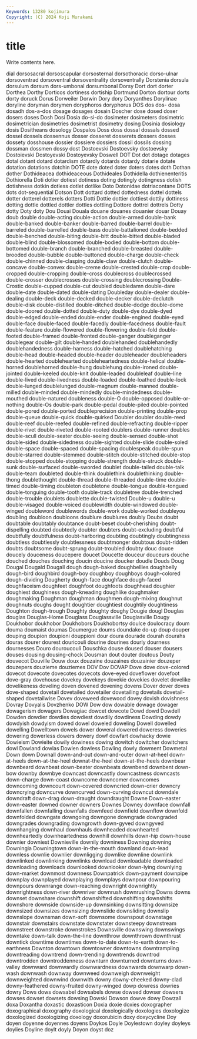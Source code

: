 ```yaml
---
Keywords: 13280 kojimura
Copyright: (C) 2024 Koji Murakami
---
```


# title

Write contents here.



dial dorsosacral dorsoscapular dorsosternal dorsothoracic dorso-ulnar dorsoventrad dorsoventral
dorsoventrality dorsoventrally Dorstenia dorsula dorsulum dorsum dors-umbonal dorsumbonal Dorsy Dort
dort dorter Dorthea Dorthy Dorticos dortiness dortiship Dortmund Dorton dortour
dorts dorty doruck Dorus Dorweiler Dorwin Dory dory Doryanthes Dorylinae
doryline doryman dorymen doryphoros doryphorus DOS dos dos- dosa dosadh
dos-a-dos dosage dosages dosain Doscher dose dosed doser dosers doses
Dosh Dosi Dosia do-si-do dosimeter dosimeters dosimetric dosimetrician dosimetries dosimetrist
dosimetry dosing Dosinia dosiology dosis Dositheans dosology Dospalos Doss doss
dossal dossals dossed dossel dossels dossennus dosser dosseret dosserets dossers
dosses dossety dosshouse dossier dossiere dossiers dossil dossils dossing dossman
dossmen dossy dost Dostoevski Dostoevsky dostoevsky Dostoievski Dostoyevski Dostoyevsky Doswell
DOT Dot dot dotage dotages dotal dotant dotard dotardism dotardly
dotards dotardy dotarie dotate dotation dotations dotchin DOTE dote doted
doter doters dotes doth Dothan dother Dothideacea dothideaceous Dothideales Dothidella
dothienenteritis Dothiorella Doti dotier dotiest dotiness doting dotingly dotingness dotish
dotishness dotkin dotless dotlet dotlike Doto Dotonidae dotriacontane DOTS dots
dot-sequential Dotson Dott dottard dotted dottedness dottel dottels dotter dotterel
dotterels dotters Dotti Dottie dottier dottiest dottily dottiness dotting dottle
dottled dottler dottles dottling Dottore dottrel dottrels Dotty dotty Doty
doty Dou Douai Douala douane douanes douanier douar Douay doub
double double-acting double-action double-armed double-bank double-banked double-banker double-barred double-barrel double-barreled
double-barrelled double-bass double-battalioned double-bedded double-benched double-biting double-bitt double-bitted double-bladed double-blind
double-blossomed double-bodied double-bottom double-bottomed double-branch double-branched double-breasted double-brooded double-bubble double-buttoned
double-charge double-check double-chinned double-clasping double-claw double-clutch double-concave double-convex double-creme double-crested
double-crop double-cropped double-cropping double-cross doublecross doublecrossed double-crosser doublecrosses double-crossing doublecrossing
Double-Crostic double-cupped double-cut doubled doubledamn double-dare double-date double-dated double-dating Doubleday
double-dealer double-dealing double-deck double-decked double-decker double-declutch double-disk double-distilled double-ditched double-dodge
double-dome double-doored double-dotted double-duty double-dye double-dyed double-edged double-ended double-ender double-engined
double-eyed double-face double-faced double-facedly double-facedness double-fault double-feature double-flowered double-flowering double-fold
double-footed double-framed double-fronted double-ganger doubleganger doublegear double-gilt double-handed doublehanded doublehandedly
doublehandedness double-harness double-hatched doublehatching double-head double-headed double-header doubleheader doubleheaders double-hearted
doublehearted doubleheartedness double-helical double-horned doublehorned double-hung doublehung double-ironed double-jointed double-keeled
double-knit double-leaded doubleleaf double-line double-lived double-livedness double-loaded double-loathed double-lock double-lunged
doublelunged double-magnum double-manned double-milled double-minded double-mindedly double-mindedness double-mouthed double-natured doubleness
double-O double-opposed double-or-nothing double-Os double-park double-pedal double-piled double-pointed double-pored double-ported
doubleprecision double-printing double-prop double-queue double-quick double-quirked Doubler doubler double-reed double-reef
double-reefed double-refined double-refracting double-ripper double-rivet double-riveted double-rooted doublers double-runner doubles
double-scull double-seater double-seeing double-sensed double-shot double-sided double-sidedness double-sighted double-slide double-soled
double-space double-spaced double-spacing doublespeak double-spun double-starred double-stemmed double-stitch double-stitched double-stop
double-stopped double-stopping double-strength double-struck double-sunk double-surfaced double-sworded doublet double-tailed double-talk
double-team doubleted double-think doublethink doublethinking double-thong doublethought double-thread double-threaded double-time
double-timed double-timing doubleton doubletone double-tongue double-tongued double-tonguing double-tooth double-track doubletree
double-trenched double-trouble doublets doublette double-twisted Double-u double-u double-visaged double-voiced doublewidth
double-windowed double-winged doubleword doublewords double-work double-worked doubleyou doubling doubloon doubloons
doublure doublures doubly Doubs doubt doubtable doubtably doubtance doubt-beset doubt-cherishing
doubt-dispelling doubted doubtedly doubter doubters doubt-excluding doubtful doubtfully doubtfulness doubt-harboring
doubting doubtingly doubtingness doubtless doubtlessly doubtlessness doubtmonger doubtous doubt-ridden doubts
doubtsome doubt-sprung doubt-troubled doubty douc douce doucely douceness doucepere doucet
Doucette douceur douceurs douche douched douches douching doucin doucine doucker
doudle Douds Doug Dougal Dougald Dougall dough dough-baked doughbellies doughbelly
dough-bird doughbird dough-boy doughboy doughboys dough-colored dough-dividing Dougherty dough-face doughface
dough-faced doughfaceism doughfeet doughfoot doughfoots doughhead doughier doughiest doughiness dough-kneading
doughlike doughmaker doughmaking Doughman doughman doughmen dough-mixing doughnut doughnuts doughs
dought doughtier doughtiest doughtily doughtiness Doughton dough-trough Doughty doughty doughy
Dougie dougl Douglas douglas Douglas-Home Douglass Douglassville Douglasville Dougy Doukhobor
doukhobor Doukhobors Doukhobortsy doulce doulocracy doum douma doumaist doumas Doumergue
doums doundake do-up doup douper douping doupion doupioni douppioni dour
doura dourade dourah dourahs douras dourer dourest douricouli dourine dourines
dourly dourness dournesses Douro douroucouli Douschka douse doused douser dousers
douses dousing dousing-chock Dousman dout douter doutous Douty douvecot Douville
Douw doux douzaine douzaines douzainier douzeper douzepers douzieme douziemes DOV
Dov DOVAP Dove dove dove-colored dovecot dovecote dovecotes dovecots dove-eyed
doveflower dovefoot dove-gray dovehouse dovekey dovekeys dovekie dovekies dovelet dovelike
dovelikeness doveling doven dovened dovening dovens Dover dover doves dove-shaped
dovetail dovetailed dovetailer dovetailing dovetails dovetail-shaped dovetailwise Dovev doveweed dovewood
dovey dovish dovishness Dovray Dovyalis Dovzhenko DOW Dow dow dowable
dowage dowager dowagerism dowagers Dowagiac dowcet dowcote Dowd dowd Dowdell
Dowden dowdier dowdies dowdiest dowdily dowdiness Dowding dowdy dowdyish dowdyism
dowed dowel doweled doweling Dowell dowelled dowelling Dowelltown dowels dower
doweral dowered doweress doweries dowering dowerless dowers dowery dowf dowfart
dowhacky dowie Dowieism Dowieite dowily dowiness dowing dowitch dowitcher dowitchers
dowl Dowland dowlas Dowlen dowless Dowling dowly dowment Dowmetal Down
down Downall down-and-out down-and-outer down-at-heel down-at-heels down-at-the-heel downat-the-heel down-at-the-heels downbear
downbeard downbeat down-beater downbeats downbend downbent down-bow downby downbye downcast
downcastly downcastness downcasts down-charge down-coast downcome downcomer downcomes downcoming downcourt
down-covered downcried down-crier downcry downcrying downcurve downcurved down-curving downcut downdale
downdraft down-drag down-draught downdraught Downe Down-easter down-easter downed downer downers
Downes Downey downface downfall downfallen downfalling downfalls downfeed downfield downflow
downfold downfolded downgate downgoing downgone downgrade downgraded downgrades downgrading downgrowth
down-gyved downgyved downhanging downhaul downhauls downheaded downhearted downheartedly downheartedness downhill
downhills down-hip down-house downier downiest Downieville downily downiness Downing downing
Downingia Downingtown down-in-the-mouth downland down-lead downless downlie downlier downligging downlike
downline downlink downlinked downlinking downlinks download downloadable downloaded downloading downloads
downlooked downlooker down-lying downlying down-market downmost downness Downpatrick down-payment downpipe
downplay downplayed downplaying downplays downpour downpouring downpours downrange down-reaching downright
downrightly downrightness down-river downriver downrush downrushing Downs downs downset downshare
downshift downshifted downshifting downshifts downshore downside downside-up downsinking downsitting downsize
downsized downsizes downsizing downslide downsliding downslip downslope downsman down-soft downsome
downspout downstage downstair downstairs downstate downstater downsteepy downstream downstreet downstroke
downstrokes Downsville downswing downswings downtake down-talk down-the-line downthrow downthrown downthrust
downtick downtime downtimes down-to-date down-to-earth down-to-earthness Downton downtown downtowner downtowns
downtrampling downtreading downtrend down-trending downtrends downtrod downtrodden downtroddenness downturn downturned
downturns down-valley downward downwardly downwardness downwards downwarp down-wash downwash downway
downweed downweigh downweight downweighted downwind downwith downy downy-cheeked downy-clad downy-feathered
downy-fruited downy-winged dowp dowress dowries dowry Dows dows dowsabel dowsabels
dowse dowsed dowser dowsers dowses dowset dowsets dowsing Dowski Dowson
dowve dowy Dowzall doxa Doxantha doxastic doxasticon Doxia doxie doxies
doxographer doxographical doxography doxological doxologically doxologies doxologize doxologized doxologizing doxology
doxorubicin doxy doxycycline Doy doyen doyenne doyennes doyens Doykos Doyle
Doylestown doyley doyleys doylies Doyline doylt doyly Doyon doyst doz
